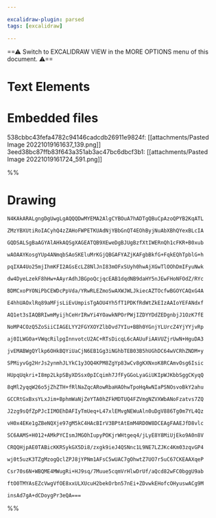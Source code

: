 ```yaml
---

excalidraw-plugin: parsed
tags: [excalidraw]

---
```

==⚠  Switch to EXCALIDRAW VIEW in the MORE OPTIONS menu of this document. ⚠==


# Text Elements

# Embedded files
538cbbc43fefa4782c94146cadcdb26911e9824f: [[attachments/Pasted Image 20221019161637_139.png]]
3eed38bc87ffb83f643a351ab3ac47bc6dbcf3b1: [[attachments/Pasted Image 20221019161724_591.png]]

%%
# Drawing
```compressed-json
N4KAkARALgngDgUwgLgAQQQDwMYEMA2AlgCYBOuA7hADTgQBuCpAzoQPYB2KqATL

ZMzYBXUtiRoIACyhQ4zZAHoFWPETKUAdNjYBbGnQT4EOhByjNuAbXBhQYexBLcIA

GQDSALSgBaAGYAlAHkAQSgXAGEATQB9XEweDgBJUgBzfXtIWERnQh1cFKR+B0xub

wAOAAYKosgYUp4ANmqbSAoSKEluMrKGjQBGAFYAZjKAFgbBkfG+FqkEQhTpblG+h

pqIXA4Uo25mjIhmKFI2AGsEcLZ8NlJnI83mOFxSUyh0hwAjXGwTlOOhDmIFyuNwk

dw4DyeLzekF8hHw+AAyrAdhJBGpoQcjqcEAB1dqdNB9daHY5nJEwFHoNFOdZ/RYc

BDMCxoPYONiPbCEWDcPpVda/YRwRLEZmoSwAXWJWLJkiecAZTOcfwBGOYCAQxG4A

E4hhUAOxlRq89aMFjsLiEvUmpisTgAOU4Yh5fT1PDKfRdWtZkEIzAAIoYEFANdxf

AQ1et3sIAQBRIwmMyijhCeHrIRwYi4YOawkNPOrPWjIZDYYDdZEDgnbjJ1OzK7fE

NoMP4COzQ5ZoSiiCIAGELYY2FGYXOYZlbDvd7YIu+BBh0YGnjYLUrcZ4YjYYjvRp

aj0ILWG0a+VWqcRilpgInnvotcU2AC+RTsDicqL6cAAUuFiAAVUZjrUwN+HguDA3

jvEMABWgQYlkp6OHkBQYiUaCjN6EB1Gg3iNGhbTEB03B5hUGhDC64wVCRhZNDM+y

SPMiyvGg2HrJs2ynmhJLYkC1y3OQ4KPM8ZgYp83wCv8gKXNxoK8RCAmvOsg6Isic

HUpqUqkri+I8mp2LkpSByXDSsx0pICqimh7JfFyGGoLyaGiUKIpWJKbbSggCKyqQ

8qMl2yqqW26o5jZhZTH+fRlNaZqcARowRbaHAOhwTpoHqAwNIaPSNOsvoBkY2ahu

GCCRtGxBxsYLxJim+BphmWaNjZeYTA0hZFkMDTUQ4FZVmgNZVXWbANoFzatvs7ZQ

J2zg9sQfZpPJcIIMOEhDAFIyTmUeq+L47xlEMvgNEWuAln0uDgV886Tg0m7YL4Qz

vH0x4EKe1gZBeNQXje97gM5kC4HAcBIrV3BPtAtEmM4RD0W8DCEAgFAAEJfD8vlc

SC6AAMS+H012+AMkPYCIsmJMGOhIupyPOKjrWHtgeq4/jLyE8Y8MiUjEko9A0n8V

CRQQHjpAE0TABicKKRSykGX5Di8/zxgk9ieJ4QSNnc1L9NE7LZJKc4Km03zqvGP4

wj0t5uzK3TZgMzogQclZPJ8jYPNm1AFsC5wUAC7gOhwtZ7UO7r5uC67CKEAAXqeP

Csr70s6N+WBQME4MWugRi+HJ9sq/7Muue5cqmVrHlwDrUf/aQcd82wFC0bggU9ab

ftO0TMYAsEZcVwgVfOE8xxULXUcuH2bekOrbn57nEi+ZDvwkEHofcOHyuswACg9M

insAd7gA+dCDoygPr3eQA===
```
%%